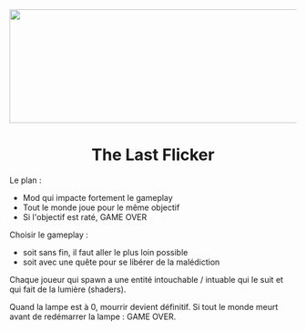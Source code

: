 <div align="center">
<img src="https://i.imgur.com/QKgvpH2.png" alt="Logo" width="1200" height="200">

<h1 align="center">The Last Flicker</h1>

</div>

Le plan :
* Mod qui impacte fortement le gameplay
* Tout le monde joue pour le même objectif
* Si l'objectif est raté, GAME OVER

Choisir le gameplay :
* soit sans fin, il faut aller le plus loin possible
* soit avec une quête pour se libérer de la malédiction

Chaque joueur qui spawn a une entité intouchable / intuable qui le suit et qui fait de la lumière (shaders).

Quand la lampe est à 0, mourrir devient définitif. Si tout le monde meurt avant de redémarrer la lampe : GAME OVER.
